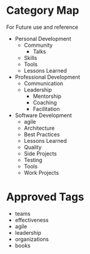 # Category Map
For Future use and reference

* Personal Development
  - Community
    - Talks
  - Skills
  - Tools
  - Lessons Learned
* Professional Development
  - Communication
  - Leadership
    - Mentorship
    - Coaching
    - Facilitation
* Software Development
  - agile
  - Architecture
  - Best Practices
  - Lessons Learned
  - Quality
  - Side Projects
  - Testing
  - Tools
  - Work Projects

# Approved Tags
  - teams
  - effectiveness
  - agile
  - leadership
  - organizations
  - books